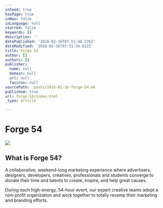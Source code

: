 ```yaml
---
inFeed: true
hasPage: true
inNav: false
inLanguage: null
starred: false
keywords: []
description: ''
datePublished: '2016-02-16T07:51:48.276Z'
dateModified: '2016-02-16T07:51:34.622Z'
title: Forge 54
author: []
authors: []
publisher:
  name: null
  domain: null
  url: null
  favicon: null
sourcePath: _posts/2016-02-16-forge-54.md
published: true
url: forge-54/index.html
_type: Article

---
```

# Forge 54
![](https://the-grid-user-content.s3-us-west-2.amazonaws.com/57541d90-1df3-48b7-bda6-24eb9ff8ef77.jpg)

## What is Forge 54?

A collaborative, weekend-long marketing experience where advertisers, designers, developers, creatives, professionals and students converge to donate their time and talents to create, inspire, and help great causes.

During each high-energy, 54-hour event, our expert creative teams adopt a non-profit organization and work together to totally revamp their marketing and branding efforts.